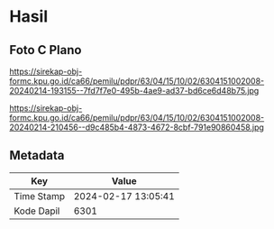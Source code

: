 # Hasil

## Foto C Plano

https://sirekap-obj-formc.kpu.go.id/ca66/pemilu/pdpr/63/04/15/10/02/6304151002008-20240214-193155--7fd7f7e0-495b-4ae9-ad37-bd6ce6d48b75.jpg

https://sirekap-obj-formc.kpu.go.id/ca66/pemilu/pdpr/63/04/15/10/02/6304151002008-20240214-210456--d9c485b4-4873-4672-8cbf-791e90860458.jpg


## Metadata

| Key        | Value               |
| ---------- | ------------------- |
| Time Stamp | 2024-02-17 13:05:41 |
| Kode Dapil | 6301                |



